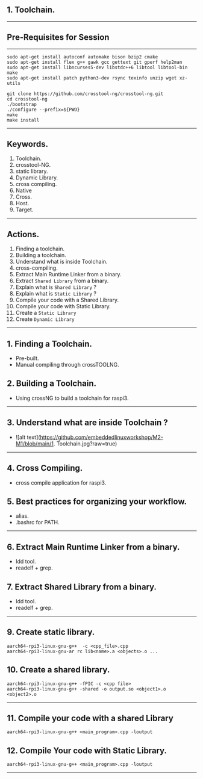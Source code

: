 
## 1. Toolchain.

-----

## Pre-Requisites for Session
---

```shell
sudo apt-get install autoconf automake bison bzip2 cmake 
sudo apt-get install flex g++ gawk gcc gettext git gperf help2man 
sudo apt-get install libncurses5-dev libstdc++6 libtool libtool-bin make
sudo apt-get install patch python3-dev rsync texinfo unzip wget xz-utils
```


```shell
git clone https://github.com/crosstool-ng/crosstool-ng.git
cd crosstool-ng
./bootstrap
./configure --prefix=${PWD}
make
make install
```
---

## Keywords.

1. Toolchain.
2. crosstool-NG.
3. static library.
4. Dynamic Library.
5. cross compiling.
6. Native
7. Cross.
8. Host.
9. Target.

---
## Actions.

1. Finding a toolchain.
2. Building a toolchain.
3. Understand what is inside Toolchain.
4. cross-compiling.
5. Extract Main Runtime Linker from a binary.
6. Extract `Shared Library` from a binary.
7. Explain what is `Shared Library` ?
8. Explain what is `Static Library` ?
9. Compile your code with a Shared Library.
10. Compile your code with Static Library.
11. Create a `Static Library`
12. Create `Dynamic Library`
---

## 1. Finding a Toolchain.

- Pre-built.
- Manual compiling through crossTOOLNG.


## 2. Building a Toolchain.

- Using crossNG to build a toolchain for raspi3.

---
## 3. Understand what are inside Toolchain ?

- ![alt text](https://github.com/embeddedlinuxworkshop/M2-M1/blob/main/1. Toolchain.jpg?raw=true)
---

## 4. Cross Compiling.

- cross compile application for raspi3.


## 5. Best practices for organizing your workflow.

- alias.
- .bashrc for PATH.
---

## 6. Extract Main Runtime Linker from a binary.

- ldd tool.
- readelf + grep.
## 7. Extract Shared Library from a binary.

- ldd tool.
- readelf + grep.
---

## 9. Create static library.

```shell
aarch64-rpi3-linux-gnu-g++  -c <cpp_file>.cpp
aarch64-rpi3-linux-gnu-ar rc lib<name>.a <objects>.o ...
```

## 10. Create a shared library.

```
aarch64-rpi3-linux-gnu-g++ -fPIC -c <cpp file>
aarch64-rpi3-linux-gnu-g++ -shared -o output.so <object1>.o <object2>.o
```
---

## 11. Compile your code with a shared Library

```shell
aarch64-rpi3-linux-gnu-g++ <main_program>.cpp -loutput
```

## 12. Compile Your code with Static Library.

```
aarch64-rpi3-linux-gnu-g++ <main_program>.cpp -loutput
```


---





